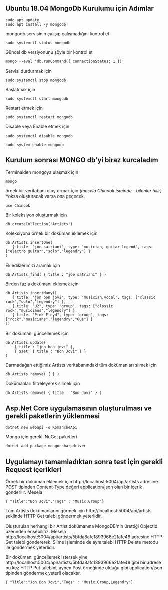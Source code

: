 ## Ubuntu 18.04 MongoDb Kurulumu için Adımlar

```
sudo apt update
sudo apt install -y mongodb
```

mongodb servisinin çalışıp çalışmadığını kontrol et

```
sudo systemctl status mongodb
```

Güncel db versiyonunu şöyle bir kontrol et

```
mongo --eval 'db.runCommand({ connectionStatus: 1 })'
```

Servisi durdurmak için

```
sudo systemctl stop mongodb
```

Başlatmak için

```
sudo systemctl start mongodb
```

Restart etmek için

```
sudo systemctl restart mongodb
```

Disable veya Enable etmek için

```
sudo systemctl disable mongodb
```

```
sudo system enable mongodb
```

## Kurulum sonrası MONGO db'yi biraz kurcaladım

Terminalden mongoya ulaşmak için

```
mongo
```

örnek bir veritabanı oluşturmak için _(mesela Chinook isminde - bilenler bilir)_ Yoksa oluşturacak varsa ona geçecek.

```
use Chinook
```

Bir koleksiyon oluşturmak için

```
db.createCollection('Artists')
```

Koleksiyona örnek bir doküman eklemek için

```
db.Artists.insertOne(
   { title: "joe satriani", type: 'musician, guitar legend', tags: ["electro guitar","solo","legendry"] }
)
```

Eklediklerimizi aramak için

```
db.Artists.find( { title : "joe satriani" } )
```

Birden fazla dokümanı eklemek için

```
db.Artists.insertMany([
   { title: "jon bon jovi", type: 'musician,vocal', tags: ["classic rock","solo","legendry"] },
   { title: "U2", type: 'group', tags: ["classic rock","musicians","legendry"] },
   { title: "Pink Floyd", type: 'group', tags: ["rock","musicians","legendry","60s"] }
])
```

Bir dokümanı güncellemek için

```
db.Artists.update( 
    { title : "jon bon jovi" },
    { $set: { title : "Bon Jovi" } }
)
```

Darmadağan ettiğimiz Artists veritabanındaki tüm dokümanları silmek için

```
db.Artists.remove( { } )
```

Dokümanları filtreleyerek silmek için

```
db.Artists.remove( { title : "Bon Jovi" } )
```

## Asp.Net Core uygulamasının oluşturulması ve gerekli paketlerin yüklenmesi

```
dotnet new webapi -o KomancheApi
```

Mongo için gerekli NuGet paketleri

```
dotnet add package mongocsharpdriver
```

## Uygulamayı tamamladıktan sonra test için gerekli Request içerikleri

Örnek bir doküman eklemek için http://localhost:5004/api/artists adresine POST tipinden Content-Type değeri application/json olan bir içerik gönderilir. Mesela

```
{ "Title":"Bon Jovi","Tags" : "Music,Group"}
```

Tüm Artists dokümanlarını görmek için http://localhost:5004/api/artists şeklinde HTTP Get talebi göndermek yeterlidir.

Oluşturulan herhangi bir Artist dokümanına MongoDB'nin ürettiği ObjectId üzerinden erişebiliriz. Mesela http://localhost:5004/api/artists/5bfda8afc1893966e2fafe48 adresine HTTP Get talebi göndererek. Silme işleminde de aynı talebi HTTP Delete metodu ile göndermek yeterlidir.

Bir dokümanı güncellemek istersek yine http://localhost:5004/api/artists/5bfda8afc1893966e2fafe48 gibi bir adrese bu kez HTTP Put talebini, aynen Post örneğinde olduğu gibi application/json tipinden göndermek yeterli olacaktır.

```
{ "Title":"Jon Bon Jovi","Tags" : "Music,Group,Legendry"}
```